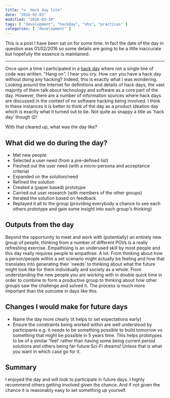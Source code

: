 ```yaml
---
title: "⚒️  Hack day lite"
date: "2016-02-03"
modified: "2016-03-30"
tags: [ "development", "hackday", "nhs", "practices" ]
categories: [ "development" ]
---
```


This is a post I have been sat on for some time. In fact the date of the day in
question was 01/02/2016 so some details are going to be a little inaccurate but
hopefully the essence is maintained.

---

Once upon a time I participated in a
[hack day](https://en.wikipedia.org/wiki/Hackathon) where not a single line of
code was written.
"Hang on", I hear you cry. How can you have a hack day without doing any
hacking? Indeed, this is exactly what I was wondering. Looking around the
Internet for definitions and details of hack days, the vast majority of them
talk about technology and software as a core part of the day. However, there
are a number of information sources where hack days are discussed in the
context of no software hacking being involved. I think in these instances it is
better to think of the day as a product ideation day which is exactly what it
turned out to be. Not quite as snappy a title as 'hack day' though 😉!

With that cleared up, what was the day like?

## What did we do during the day?

* Met new people
* Selected a user need (from a pre-defined list)
* Fleshed out the user need (with a micro-persona and acceptance criteria)
* Expanded on the solution/need
* Refined the solution
* Created a (paper based) prototype
* Carried out user research (with members of the other groups)
* Iterated the solution based on feedback
* Replayed it all to the group (providing everybody a chance to see each others
  prototype and gain some insight into each group's thinking)

## Outputs from the day

Beyond the opportunity to meet and work with (potentially) an entirely new
group of people, thinking from a number of different POVs is a really
refreshing exercise. Empathising is an underused skill by most people and this
day really requires people to empathise. A lot.
From thinking about how a person/people within a set scenario might actually be
feeling and how that translates into generating their 'needs' to thinking about
what the future might look like for them individually and society as a whole.
From understanding the new people you are working with in double quick time in
order to combine to form a productive group to thinking about how other groups
saw the challenge and solved it. The process is much more important than the
outcome in days like this.

## Changes I would make for future days

* Name the day more clearly (it helps to set expectations early)
* Ensure the constraints being worked within are well understood by
  participants e.g. it needs to be something possible to build tomorrow vs
  something that might be possible in 5 years time. This helps prototypes to be
  of a similar 'feel' rather than having some being current period solutions
  and others being far-future Sci-Fi dreams! Unless that is what you want in
  which case go for it.

## Summary

I enjoyed the day and will look to participate in future days. I highly
recommend others getting involved given the chance. And if not given the chance
it is reasonably easy to set something up yourself.
